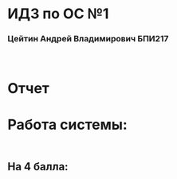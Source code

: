 # ИДЗ по ОС №1
### Цейтин Андрей Владимирович БПИ217
# <br> Отчет
# Работа системы:
## <br> На 4 балла:
